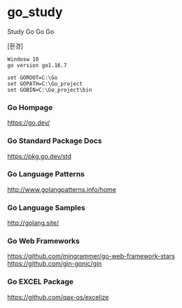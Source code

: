 # go_study
Study Go Go Go

[환경]
```
Windosw 10
go version go1.16.7

set GOROOT=C:\Go
set GOPATH=C:\Go_project
set GOBIN=C:\Go_project\bin
```

### Go Hompage
https://go.dev/

### Go Standard Package Docs
https://pkg.go.dev/std

### Go Language Patterns
http://www.golangpatterns.info/home

### Go Language Samples
http://golang.site/

### Go Web Frameworks
https://github.com/mingrammer/go-web-framework-stars
https://github.com/gin-gonic/gin

### Go EXCEL Package
https://github.com/qax-os/excelize